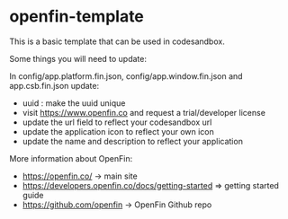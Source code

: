 # openfin-template
This is a basic template that can be used in codesandbox.

Some things you will need to update:

In config/app.platform.fin.json, config/app.window.fin.json and app.csb.fin.json update:

* uuid : make the uuid unique
* visit https://www.openfin.co and request a trial/developer license 
* update the url field to reflect your codesandbox url
* update the application icon to reflect your own icon
* update the name and description to reflect your application

More information about OpenFin:

* https://openfin.co/ -> main site
* https://developers.openfin.co/docs/getting-started => getting started guide
* https://github.com/openfin -> OpenFin Github repo

